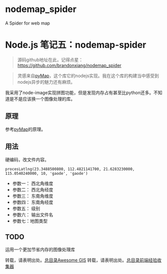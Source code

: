 # nodemap_spider
A Spider for web map


# Node.js 笔记五：nodemap-spider

>源码github地址在此，记得点星：
https://github.com/brandonxiang/nodemap_spider

> 灵感来自[pyMap](http://www.jianshu.com/p/a3b2e01f602f)，这个库它的nodejs实现。我在这个库的构建当中感受到nodejs异步的魅力还有麻烦。

我采用了node-image实现拼图功能，但是发现内存占有甚至比python还多。不知道是不是应该换一个图像处理的库。

## 原理

参考[pyMap](http://www.jianshu.com/p/a3b2e01f602f)的原理。

## 用法

硬编码，改文件内容。

```
procesLatlng(23.3488500800, 112.4821141700, 21.6283230000, 115.0540240000, 10, 'gaode', 'gaode')
```

- 参数一： 西北角维度
- 参数二： 西北角经度
- 参数三： 东南角维度
- 参数四： 东南角经度
- 参数五： 级别
- 参数六： 输出文件名
- 参数七：地图类型

## TODO

运用一个更加节省内存的图像处理库

转载，请表明出处。[总目录Awesome GIS](http://www.jianshu.com/p/3b3efa92dd6d)
转载，请表明出处。[总目录前端经验收集器](http://www.jianshu.com/p/c1e3b96c1293)
